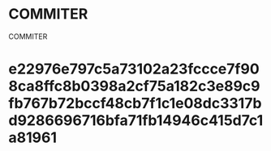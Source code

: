 # COMMITER
COMMITER






# e22976e797c5a73102a23fccce7f908ca8ffc8b0398a2cf75a182c3e89c9fb767b72bccf48cb7f1c1e08dc3317bd9286696716bfa71fb14946c415d7c1a81961
